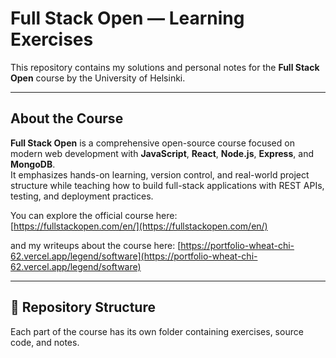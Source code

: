 # Full Stack Open — Learning Exercises

This repository contains my solutions and personal notes for the **Full Stack Open** course by the University of Helsinki.

---

## About the Course
**Full Stack Open** is a comprehensive open-source course focused on modern web development with **JavaScript**, **React**, **Node.js**, **Express**, and **MongoDB**.  
It emphasizes hands-on learning, version control, and real-world project structure while teaching how to build full-stack applications with REST APIs, testing, and deployment practices.

You can explore the official course here:  
 [https://fullstackopen.com/en/](https://fullstackopen.com/en/)

and my writeups about the course here:
[https://portfolio-wheat-chi-62.vercel.app/legend/software](https://portfolio-wheat-chi-62.vercel.app/legend/software)

---

## 🧩 Repository Structure
Each part of the course has its own folder containing exercises, source code, and notes.


